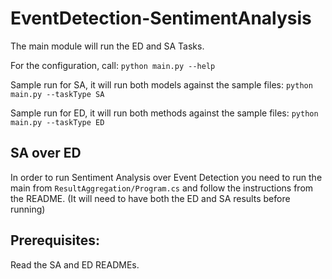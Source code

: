# EventDetection-SentimentAnalysis
The main module will run the ED and SA Tasks.

For the configuration, call:
```python main.py --help```

Sample run for SA, it will run both models against the sample files:
```python main.py --taskType SA```

Sample run for ED, it will run both methods against the sample files:
```python main.py --taskType ED```

## SA over ED
In order to run Sentiment Analysis over Event Detection you need to run the main from ```ResultAggregation/Program.cs``` and follow the instructions from the README. (It will need to have both the ED and SA results before running)

## Prerequisites:
Read the SA and ED READMEs.